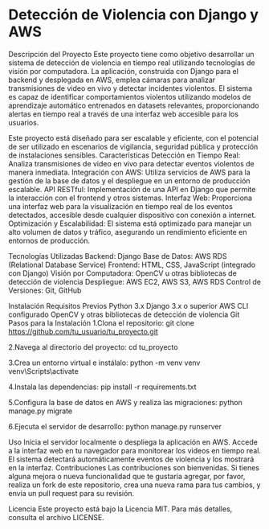 # Detección de Violencia con Django y AWS
Descripción del Proyecto
Este proyecto tiene como objetivo desarrollar un sistema de detección de violencia en tiempo real utilizando tecnologías de visión por computadora. La aplicación, construida con Django para el backend y desplegada en AWS, emplea cámaras para analizar transmisiones de video en vivo y detectar incidentes violentos. El sistema es capaz de identificar comportamientos violentos utilizando modelos de aprendizaje automático entrenados en datasets relevantes, proporcionando alertas en tiempo real a través de una interfaz web accesible para los usuarios.

Este proyecto está diseñado para ser escalable y eficiente, con el potencial de ser utilizado en escenarios de vigilancia, seguridad pública y protección de instalaciones sensibles.
Características
Detección en Tiempo Real: Analiza transmisiones de video en vivo para detectar eventos violentos de manera inmediata.
Integración con AWS: Utiliza servicios de AWS para la gestión de la base de datos y el despliegue en un entorno de producción escalable.
API RESTful: Implementación de una API en Django que permite la interacción con el frontend y otros sistemas.
Interfaz Web: Proporciona una interfaz web para la visualización en tiempo real de los eventos detectados, accesible desde cualquier dispositivo con conexión a internet.
Optimización y Escalabilidad: El sistema está optimizado para manejar un alto volumen de datos y tráfico, asegurando un rendimiento eficiente en entornos de producción.

Tecnologías Utilizadas
Backend: Django
Base de Datos: AWS RDS (Relational Database Service)
Frontend: HTML, CSS, JavaScript (integrado con Django)
Visión por Computadora: OpenCV u otras bibliotecas de detección de violencia
Despliegue: AWS EC2, AWS S3, AWS RDS
Control de Versiones: Git, GitHub

Instalación
Requisitos Previos
Python 3.x
Django 3.x o superior
AWS CLI configurado
OpenCV y otras bibliotecas de detección de violencia
Git
Pasos para la Instalación
1.Clona el repositorio:
git clone https://github.com/tu_usuario/tu_proyecto.git

2.Navega al directorio del proyecto:
cd tu_proyecto

3.Crea un entorno virtual e instálalo:
python -m venv venv
venv\Scripts\activate

4.Instala las dependencias:
pip install -r requirements.txt

5.Configura la base de datos en AWS y realiza las migraciones:
python manage.py migrate

6.Ejecuta el servidor de desarrollo:
python manage.py runserver

Uso
Inicia el servidor localmente o despliega la aplicación en AWS.
Accede a la interfaz web en tu navegador para monitorear los videos en tiempo real.
El sistema detectará automáticamente eventos de violencia y los mostrará en la interfaz.
Contribuciones
Las contribuciones son bienvenidas. Si tienes alguna mejora o nueva funcionalidad que te gustaría agregar, por favor, realiza un fork de este repositorio, crea una nueva rama para tus cambios, y envía un pull request para su revisión.

Licencia
Este proyecto está bajo la Licencia MIT. Para más detalles, consulta el archivo LICENSE.





